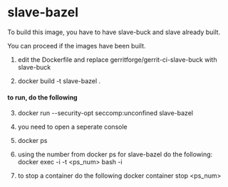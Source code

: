slave-bazel
============

To build this image, you have to have slave-buck and slave already built.

You can proceed if the images have been built.

1. edit the Dockerfile and replace gerritforge/gerrit-ci-slave-buck with slave-buck

2. docker build -t slave-bazel .

#### to run, do the following

3. docker run --security-opt seccomp:unconfined slave-bazel

4. you need to open a seperate console

5. docker ps

6. using the number from docker ps for slave-bazel do the following:
   docker exec -i -t <ps_num> bash -i

7. to stop a  container do the following
   docker container stop <ps_num>
